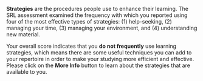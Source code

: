 **Strategies** are the procedures people use to enhance their learning. The SRL assessment examined the frequency with which you reported using four of the most effective types of strategies: (1) help-seeking, (2) managing your time, (3) managing your environment, and (4) understanding new material. 

Your overall score indicates that you **do not frequently** use learning strategies, which means there are some useful techniques you can add to your repertoire in order to make your studying more efficient and effective. Please click on the **More Info** button to learn about the strategies that are available to you. 
